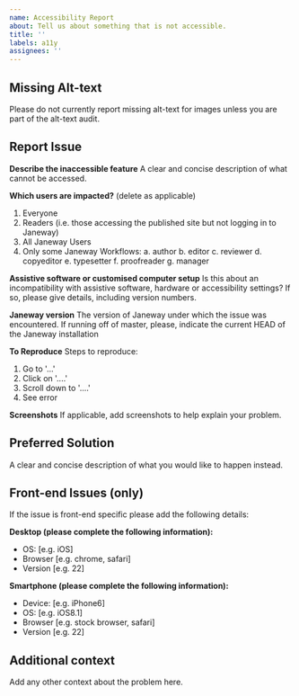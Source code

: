 ```yaml
---
name: Accessibility Report
about: Tell us about something that is not accessible.
title: ''
labels: a11y
assignees: ''
---
```

## Missing Alt-text
Please do not currently report missing alt-text for images unless you are part of the alt-text audit.

## Report Issue
**Describe the inaccessible feature**
A clear and concise description of what cannot be accessed.

**Which users are impacted?**
 (delete as applicable)
 1. Everyone
 2. Readers (i.e. those accessing the published site but not logging in to Janeway)
 3. All Janeway Users
 4. Only some Janeway Workflows:
    a. author
    b. editor
    c. reviewer
    d. copyeditor
    e. typesetter
    f. proofreader
    g. manager

**Assistive software or customised computer setup**
Is this about an incompatibility with assistive software, hardware or accessibility settings? If so, please give details, including version numbers.

**Janeway version**
The version of Janeway under which the issue was encountered.
If running off of master, please, indicate the current HEAD of the Janeway installation

**To Reproduce**
Steps to reproduce:
1. Go to '...'
2. Click on '....'
3. Scroll down to '....'
4. See error

**Screenshots**
If applicable, add screenshots to help explain your problem.

## Preferred Solution
A clear and concise description of what you would like to happen instead.

## Front-end Issues (only)
If the issue is front-end specific please add the following details:

**Desktop (please complete the following information):**
 - OS: [e.g. iOS]
 - Browser [e.g. chrome, safari]
 - Version [e.g. 22]

**Smartphone (please complete the following information):**
 - Device: [e.g. iPhone6]
 - OS: [e.g. iOS8.1]
 - Browser [e.g. stock browser, safari]
 - Version [e.g. 22]

## Additional context
Add any other context about the problem here.

